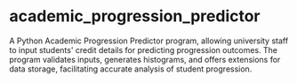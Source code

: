 # academic_progression_predictor
 A Python Academic Progression Predictor program, allowing university staff to input students' credit details for predicting progression outcomes. The program validates inputs, generates histograms, and offers extensions for data storage, facilitating accurate analysis of student progression.
